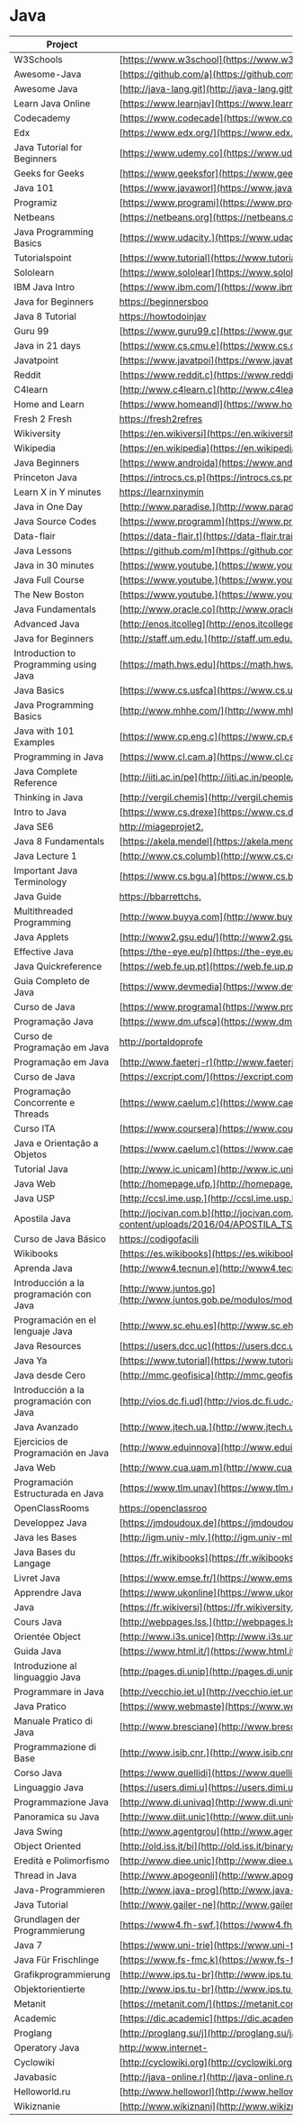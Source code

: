 # Java

| Project                                 | URL                                                                                                                           | Language |
|-----------------------------------------|--------------------------------------------------------------------------------------------------------------------------------------|----------|
| W3Schools                               | [https://www.w3school](https://www.w3schools.com/java/default.asp)                                                                   | EN       |
| Awesome-Java                            | [https://github.com/a](https://github.com/akullpp/awesome-java)                                                                      | EN       |
| Awesome Java                            | [http://java-lang.git](http://java-lang.github.io/awesome-java/)                                                                     | EN       |
| Learn Java Online                       | [https://www.learnjav](https://www.learnjavaonline.org/)                                                                             | EN       |
| Codecademy                              | [https://www.codecade](https://www.codecademy.com/learn/learn-java)                                                                  | EN       |
| Edx                                     | [https://www.edx.org/](https://www.edx.org/course/learn-to-program-in-java-1)                                                        | EN       |
| Java Tutorial for Beginners             | [https://www.udemy.co](https://www.udemy.com/java-tutorial/)                                                                         | EN       |
| Geeks for Geeks                         | [https://www.geeksfor](https://www.geeksforgeeks.org/java-how-to-start-learning-java/)                                               | EN       |
| Java 101                                | [https://www.javaworl](https://www.javaworld.com/article/2076075/learn-java/core-java-learn-java-from-the-ground-up.html)            | EN       |
| Programiz                               | [https://www.programi](https://www.programiz.com/java-programming)                                                                   | EN       |
| Netbeans                                | [https://netbeans.org](https://netbeans.org/kb/articles/learn-java.html)                                                             | EN       |
| Java Programming Basics                 | [https://www.udacity.](https://www.udacity.com/course/java-programming-basics--ud282)                                                 | EN       |
| Tutorialspoint                          | [https://www.tutorial](https://www.tutorialspoint.com/java/)                                                                         | EN       |
| Sololearn                               | [https://www.sololear](https://www.sololearn.com/Course/Java/)                                                                       | EN       |
| IBM Java Intro                          | [https://www.ibm.com/](https://www.ibm.com/developerworks/java/tutorials/j-introtojava1/index.html)                                  | EN       |
| Java for Beginners                      | [https://beginnersboo](https://beginnersbook.com/java-tutorial-for-beginners-with-examples/)                                         | EN       |
| Java 8 Tutorial                         | [https://howtodoinjav](https://howtodoinjava.com/java-8-tutorial/)                                                                   | EN       |
| Guru 99                                 | [https://www.guru99.c](https://www.guru99.com/java-tutorial.html)                                                                    | EN       |
| Java in 21 days                         | [https://www.cs.cmu.e](https://www.cs.cmu.edu/afs/cs.cmu.edu/user/gchen/www/download/java/LearnJava.pdf)                             | EN       |
| Javatpoint                              | [https://www.javatpoi](https://www.javatpoint.com/java-tutorial)                                                                     | EN       |
| Reddit                                  | [https://www.reddit.c](https://www.reddit.com/r/learnjava/)                                                                          | EN       |
| C4learn                                 | [http://www.c4learn.c](http://www.c4learn.com/javaprogramming/)                                                                      | EN       |
| Home and Learn                          | [https://www.homeandl](https://www.homeandlearn.co.uk/java/java.html)                                                                | EN       |
| Fresh 2 Fresh                           | [https://fresh2refres](https://fresh2refresh.com/java-tutorial/)                                                                     | EN       |
| Wikiversity                             | [https://en.wikiversi](https://en.wikiversity.org/wiki/Learning_Java)                                                                | EN       |
| Wikipedia                               | [https://en.wikipedia](https://en.wikipedia.org/wiki/Java_(programming_language))                                                    | EN       |
| Java Beginners                          | [https://www.androida](https://www.androidauthority.com/java-tutorial-beginners-2-582147/)                                           | EN       |
| Princeton Java                          | [https://introcs.cs.p](https://introcs.cs.princeton.edu/java/home/)                                                                  | EN       |
| Learn X in Y minutes                    | [https://learnxinymin](https://learnxinyminutes.com/docs/java/)                                                                      | EN       |
| Java in One Day                         | [http://www.paradise.](http://www.paradise.caltech.edu/cook/Workshop/Java/Overview.html)                                             | EN       |
| Java Source Codes                       | [https://www.programm](https://www.programmingsimplified.com/java-source-codes)                                                      | EN       |
| Data-flair                              | [https://data-flair.t](https://data-flair.training/blogs/java-tutorial/)                                                             | EN       |
| Java Lessons                            | [https://github.com/m](https://github.com/mafudge/LearnJava)                                                                         | EN       |
| Java in 30 minutes                      | [https://www.youtube.](https://www.youtube.com/watch?v=WPvGqX-TXP0)                                                                  | EN       |
| Java Full Course                        | [https://www.youtube.](https://www.youtube.com/watch?v=grEKMHGYyns)                                                                  | EN       |
| The New Boston                          | [https://www.youtube.](https://www.youtube.com/watch?v=Hl-zzrqQoSE&list=PLFE2CE09D83EE3E28)                                          | EN       |
| Java Fundamentals                       | [http://www.oracle.co](http://www.oracle.com/events/global/en/java-outreach/resources/java-a-beginners-guide-1720064.pdf)            | EN       |
| Advanced Java                           | [http://enos.itcolleg](http://enos.itcollege.ee/~jpoial/allalaadimised/reading/Advanced-java.pdf)                                    | EN       |
| Java for Beginners                      | [http://staff.um.edu.](http://staff.um.edu.mt/__data/assets/pdf_file/0010/57169/jn.pdf)                                              | EN       |
| Introduction to Programming using Java  | [https://math.hws.edu](https://math.hws.edu/eck/cs124/downloads/javanotes6-linked.pdf)                                               | EN       |
| Java Basics                             | [https://www.cs.usfca](https://www.cs.usfca.edu/~parrt/doc/java/JavaBasics-notes.pdf)                                                | EN       |
| Java Programming Basics                 | [http://www.mhhe.com/](http://www.mhhe.com/engcs/compsci/wu2/information/olc/pdf/powerpoint/ppt_ch2.pdf)                             | EN       |
| Java with 101 Examples                  | [https://www.cp.eng.c](https://www.cp.eng.chula.ac.th/books/wp-content/uploads/sites/5/2018/01/java101.pdf)                          | EN       |
| Programming in Java                     | [https://www.cl.cam.a](https://www.cl.cam.ac.uk/teaching/2006/ProgJava/java.pdf)                                                     | EN       |
| Java Complete Reference                 | [http://iiti.ac.in/pe](http://iiti.ac.in/people/~tanimad/JavaTheCompleteReference.pdf)                                               | EN       |
| Thinking in Java                        | [http://vergil.chemis](http://vergil.chemistry.gatech.edu/resources/programming/pdf/TIJ2.pdf)                                        | EN       |
| Intro to Java                           | [https://www.cs.drexe](https://www.cs.drexel.edu/~spiros/teaching/java.pdf)                                                          | EN       |
| Java SE6                                | [http://miageprojet2.](http://miageprojet2.unice.fr/@api/deki/files/1384/=D61748GC11_EP.pdf)                                         | EN       |
| Java 8 Fundamentals                     | [https://akela.mendel](https://akela.mendelu.cz/~xkedrout/Beginning%20Java%208%20Fundamentals.pdf)                                   | EN       |
| Java Lecture 1                          | [http://www.cs.columb](http://www.cs.columbia.edu/~boyaci/courses/w3101_spring_09/Java_Lecture_1.pdf)                                | EN       |
| Important Java Terminology              | [https://www.cs.bgu.a](https://www.cs.bgu.ac.il/~ipc151/wiki.files/Class_Java_2.pdf)                                                 | EN       |
| Java Guide                              | [https://bbarrettchs.](https://bbarrettchs.weebly.com/uploads/3/7/7/8/37782575/lvp_java_text.pdf)                                    | EN       |
| Multithreaded Programming               | [http://www.buyya.com](http://www.buyya.com/java/Chapter14.pdf)                                                                      | EN       |
| Java Applets                            | [http://www2.gsu.edu/](http://www2.gsu.edu/~matpxp/SwIG/talks/java_applets.pdf)                                                      | EN       |
| Effective Java                          | [https://the-eye.eu/p](https://the-eye.eu/public/Books/IT%20Various/Effective%20Java%2C%202nd%20Edition.pdf)                         | EN       |
| Java Quickreference                     | [https://web.fe.up.pt](https://web.fe.up.pt/~aaguiar/teaching/pc/Java-QuickReferenceGuide.pdf)                                       | EN       |
| Guia Completo de Java                   | [https://www.devmedia](https://www.devmedia.com.br/guia/linguagem-java/38169)                                                        | PT       |
| Curso de Java                           | [https://www.programa](https://www.programacaoprogressiva.net/2012/08/curso-de-java.html)                                            | PT       |
| Programação Java                        | [https://www.dm.ufsca](https://www.dm.ufscar.br/profs/waldeck/curso/java/)                                                           | PT       |
| Curso de Programação em Java            | [http://portaldoprofe](http://portaldoprofessor.mec.gov.br/storage/materiais/0000014210.pdf)                                         | PT       |
| Programação em Java                     | [http://www.faeterj-r](http://www.faeterj-rio.edu.br/downloads/bbv/0031.pdf)                                                         | PT       |
| Curso de Java                           | [https://excript.com/](https://excript.com/curso-de-java.html)                                                                       | PT       |
| Programação Concorrente e Threads       | [https://www.caelum.c](https://www.caelum.com.br/apostila-java-orientacao-objetos/apendice-programacao-concorrente-e-threads/)       | PT       |
| Curso ITA                               | [https://www.coursera](https://www.coursera.org/learn/orientacao-a-objetos-com-java)                                                 | PT       |
| Java e Orientação a Objetos             | [https://www.caelum.c](https://www.caelum.com.br/download/caelum-java-objetos-fj11.pdf)                                              | PT       |
| Tutorial Java                           | [http://www.ic.unicam](http://www.ic.unicamp.br/~cmrubira/JAVATUT14PDF.pdf)                                                          | PT       |
| Java Web                                | [http://homepage.ufp.](http://homepage.ufp.pt/lmbg/textos/java_intro.pdf)                                                            | PT       |
| Java USP                                | [http://ccsl.ime.usp.](http://ccsl.ime.usp.br/files/books/intro-java-cc.pdf)                                                         | PT       |
| Apostila Java                           | [http://jocivan.com.b](http://jocivan.com.br/portal/wp-content/uploads/2016/04/APOSTILA_TS_DESENVOLVIMENTO_DE_SISTEMAS_Java.pdf)     | PT       |
| Curso de Java Básico                    | [https://codigofacili](https://codigofacilito.com/cursos/JAVA)                                                                       | ES       |
| Wikibooks                               | [https://es.wikibooks](https://es.wikibooks.org/wiki/Programaci%C3%B3n_en_Java)                                                      | ES       |
| Aprenda Java                            | [http://www4.tecnun.e](http://www4.tecnun.es/asignaturas/Informat1/AyudaInf/aprendainf/Java/Java2.pdf)                               | ES       |
| Introducción a la programación con Java | [http://www.juntos.go](http://www.juntos.gob.pe/modulos/mod_legal/archivos/1NTR0DUCC10N%20%204%20L4%209R06R4M4C10N%20C0N%20J4V4.pdf) | ES       |
| Programación en el lenguaje Java        | [http://www.sc.ehu.es](http://www.sc.ehu.es/sbweb/fisica/cursoJava/Intro.htm)                                                        | ES       |
| Java Resources                          | [https://users.dcc.uc](https://users.dcc.uchile.cl/~lmateu/Java/)                                                                    | ES       |
| Java Ya                                 | [https://www.tutorial](https://www.tutorialesprogramacionya.com/javaya/ing)                                                          | ES       |
| Java desde Cero                         | [http://mmc.geofisica](http://mmc.geofisica.unam.mx/cursos/mcst-2007-II/Java/Java%20desde%20Cero.pdf)                                | ES       |
| Introducción a la programación con Java | [http://vios.dc.fi.ud](http://vios.dc.fi.udc.es/tp/ficheiros/java08.pdf)                                                             | ES       |
| Java Avanzado                           | [http://www.jtech.ua.](http://www.jtech.ua.es/j2ee/publico/lja-2012-13/wholesite.pdf)                                                | ES       |
| Ejercicios de Programación en Java      | [http://www.eduinnova](http://www.eduinnova.es/monografias2011/ene2011/java.pdf)                                                     | ES       |
| Java Web                                | [http://www.cua.uam.m](http://www.cua.uam.mx/pdfs/revistas_electronicas/libros-electronicos/2017/java/Java.pdf)                      | ES       |
| Programación Estructurada en Java       | [https://www.tlm.unav](https://www.tlm.unavarra.es/pluginfile.php/25152/mod_resource/content/0/apuntes_java.pdf)                     | ES       |
| OpenClassRooms                          | [https://openclassroo](https://openclassrooms.com/fr/courses/26832-apprenez-a-programmer-en-java)                                    | FR       |
| Developpez Java                         | [https://jmdoudoux.de](https://jmdoudoux.developpez.com/cours/developpons/java/)                                                     | FR       |
| Java les Bases                          | [http://igm.univ-mlv.](http://igm.univ-mlv.fr/~duris/JAVA/IR1/JavaLesBases.pdf)                                                      | FR       |
| Java Bases du Langage                   | [https://fr.wikibooks](https://fr.wikibooks.org/wiki/Programmation_Java/Bases_du_langage)                                            | FR       |
| Livret Java                             | [https://www.emse.fr/](https://www.emse.fr/~picard/cours/1A/java/livretJava.pdf)                                                     | FR       |
| Apprendre Java                          | [https://www.ukonline](https://www.ukonline.be/cours/java/apprendre-java)                                                            | FR       |
| Java                                    | [https://fr.wikiversi](https://fr.wikiversity.org/wiki/Java)                                                                         | FR       |
| Cours Java                              | [http://webpages.lss.](http://webpages.lss.supelec.fr/perso/hugues.mounier/Teaching/Java_files/JCours/polyBasesJavaHM.pdf)           | FR       |
| Orientée Object                         | [http://www.i3s.unice](http://www.i3s.unice.fr/~provilla/poo/resources/pdf/cours_01.pdf)                                             | FR       |
| Guida Java                              | [https://www.html.it/](https://www.html.it/guide/guida-java/)                                                                        | IT       |
| Introduzione al linguaggio Java         | [http://pages.di.unip](http://pages.di.unipi.it/milazzo/teaching/AA1314-ProgJava/slides/2-Intro-Java.pdf)                            | IT       |
| Programmare in Java                     | [http://vecchio.iet.u](http://vecchio.iet.unipi.it/programmazione-avanzata/files/2015/10/VolumeI.pdf)                                | IT       |
| Java Pratico                            | [https://www.webmaste](https://www.webmasterpoint.org/programmazione/java/java-pratico/)                                             | IT       |
| Manuale Pratico di Java                 | [http://www.bresciane](http://www.brescianet.com/appunti/riservata/ManualePraticoJava.pdf)                                           | IT       |
| Programmazione di Base                  | [http://www.isib.cnr.](http://www.isib.cnr.it/Paolo.Bison/didattica/corsojava/javabookA.pdf)                                         | IT       |
| Corso Java                              | [https://www.quellidi](https://www.quellidiinformatica.org/upload/49/0/CorsoJava.pdf)                                                | IT       |
| Linguaggio Java                         | [https://users.dimi.u](https://users.dimi.uniud.it/~demis.ballis/java-slides.pdf)                                                    | IT       |
| Programmazione Java                     | [http://www.di.univaq](http://www.di.univaq.it/romina.eramo/tlp/docs/13-Java.pdf)                                                    | IT       |
| Panoramica su Java                      | [http://www.diit.unic](http://www.diit.unict.it/users/alongheu/lingtlc/aa1011/lezione03_introjava.pdf)                               | IT       |
| Java Swing                              | [http://www.agentgrou](http://www.agentgroup.unimore.it/Zambonelli/didattica/reti/Java/JavaSwing.pdf)                                | IT       |
| Object Oriented                         | [http://old.iss.it/bi](http://old.iss.it/binary/fisr/cont/manualejava.1182947207.pdf)                                                | IT       |
| Eredità e Polimorfismo                  | [http://www.diee.unic](http://www.diee.unica.it/~armano/LPO1/pdf/lezione040428.pdf)                                                  | IT       |
| Thread in Java                          | [http://www.apogeonli](http://www.apogeonline.com/2006/libri/88-503-2397-2/ebook/pdf/2397_Cap18.pdf)                                 | IT       |
| Java-Programmieren                      | [http://www.java-prog](http://www.java-programmieren.com/)                                                                           | DE       |
| Java Tutorial                           | [http://www.gailer-ne](http://www.gailer-net.de/tutorials/java/java-toc.html)                                                        | DE       |
| Grundlagen der Programmierung           | [https://www4.fh-swf.](https://www4.fh-swf.de/media/java.pdf)                                                                        | DE       |
| Java 7                                  | [https://www.uni-trie](https://www.uni-trier.de/fileadmin/urt/doku/java/v70/Java7.pdf)                                               | DE       |
| Java Für Frischlinge                    | [https://www.fs-fmc.k](https://www.fs-fmc.kit.edu/sites/default/files/toolbox/Zusammenfassung_0.pdf)                                 | DE       |
| Grafikprogrammierung                    | [http://www.ips.tu-br](http://www.ips.tu-braunschweig.de/struckmann/prog12/grafik.pdf)                                               | DE       |
| Objektorientierte                       | [http://www.ips.tu-br](http://www.ips.tu-braunschweig.de/struckmann/prog12/objekt.pdf)                                               | DE       |
| Metanit                                 | [https://metanit.com/](https://metanit.com/java/tutorial/)                                                                           | RU       |
| Academic                                | [https://dic.academic](https://dic.academic.ru/dic.nsf/ruwiki/1219341)                                                               | RU       |
| Proglang                                | [http://proglang.su/j](http://proglang.su/javahttps://www.programiz.com/c-programming)                                               | RU       |
| Operatory Java                          | [http://www.internet-](http://www.internet-technologies.ru/articles/operatory-java.html)                                             | RU       |
| Cyclowiki                               | [http://cyclowiki.org](http://cyclowiki.org/wiki/Java)                                                                               | RU       |
| Javabasic                               | [http://java-online.r](http://java-online.ru/java-basic.xhtml)                                                                       | RU       |
| Helloworld.ru                           | [http://www.helloworl](http://www.helloworld.ru/texts/comp/lang/java/java/03.htm)                                                    | RU       |
| Wikiznanie                              | [http://www.wikiznani](http://www.wikiznanie.ru/wp/index.php/Java)                                                                   | RU       |
